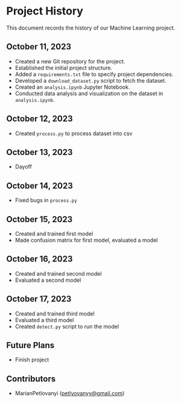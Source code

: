 # Project History

This document records the history of our Machine Learning project.

## October 11, 2023

- Created a new Git repository for the project.
- Established the initial project structure.
- Added a `requirements.txt` file to specify project dependencies.
- Developed a `download_dataset.py` script to fetch the dataset.
- Created an `analysis.ipynb` Jupyter Notebook.
- Conducted data analysis and visualization on the dataset in `analysis.ipynb`.


## October 12, 2023
- Created `process.py` to process dataset into csv

## October 13, 2023
- Dayoff

## October 14, 2023
- Fixed bugs in `process.py`

##  October 15, 2023
- Created and trained first model
- Made confusion matrix for first model, evaluated a model

##  October 16, 2023
- Created and trained second model
- Evaluated a second model

##  October 17, 2023
- Created and trained third model
- Evaluated a third model
- Created `detect.py` script to run the model

## Future Plans

- Finish project
## Contributors

- MarianPetlovanyi (petlyovanyy@gmail.com)

